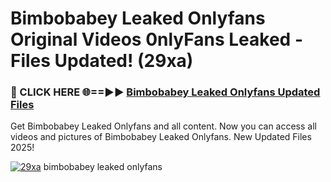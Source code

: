# Bimbobabey Leaked Onlyfans Original Videos 0nlyFans Leaked - Files Updated! (29xa)

<h3>🔴 CLICK HERE 🌐==►► <a href="https://tinyurl.com/3hn5wdd3" rel="nofollow">Bimbobabey Leaked Onlyfans Updated Files</a></h3>

Get Bimbobabey Leaked Onlyfans and all content. Now you can access all videos and pictures of Bimbobabey Leaked Onlyfans. New Updated Files 2025!

[![29xa](https://i.imgur.com/4HnBqBT.gif)](https://tinyurl.com/3hn5wdd3)
bimbobabey leaked onlyfans